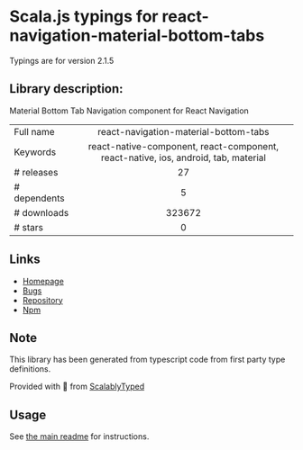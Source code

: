 
# Scala.js typings for react-navigation-material-bottom-tabs

Typings are for version 2.1.5

## Library description:
Material Bottom Tab Navigation component for React Navigation

|                    |                 |
| ------------------ | :-------------: |
| Full name          | react-navigation-material-bottom-tabs |
| Keywords           | react-native-component, react-component, react-native, ios, android, tab, material |
| # releases         | 27 |
| # dependents       | 5 |
| # downloads        | 323672 |
| # stars            | 0 |

## Links
- [Homepage](https://github.com/react-navigation/react-navigation-material-bottom-tabs#readme)
- [Bugs](https://github.com/react-navigation/react-navigation-material-bottom-tabs/issues)
- [Repository](https://github.com/react-navigation/react-navigation-material-bottom-tabs)
- [Npm](https://www.npmjs.com/package/react-navigation-material-bottom-tabs)
    


## Note
This library has been generated from typescript code from first party type definitions.

Provided with :purple_heart: from [ScalablyTyped](https://github.com/oyvindberg/ScalablyTyped)

## Usage
See [the main readme](../../readme.md) for instructions.


